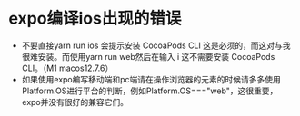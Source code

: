 # expo编译ios出现的错误  
+ 不要直接yarn run ios 会提示安装 CocoaPods CLI 这是必须的，而这对与我很难安装。而使用yarn run web然后在输入 i 这不需要安装 CocoaPods CLI。（M1 macos12.7.6）
+ 如果使用expo编写移动端和pc端请在操作浏览器的元素的时候请多多使用Platform.OS进行平台的判断，例如Platform.OS==="web"，这很重要，expo并没有很好的兼容它们。
